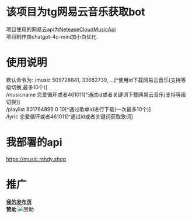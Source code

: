 # 该项目为tg网易云音乐获取bot
项目使用的网易云api为[NeteaseCloudMusicApi](https://gitlab.com/Binaryify/neteasecloudmusicapi)  
项目制作由chatgpt-4o-mini加小白优化.  

# 使用说明
默认命令为: 
/music 509728841, 33682739, ...[^使用id下载网易云音乐(支持等级切换,最多10个)]  
/musicname 恋爱循环或者461011[^通过id或者关键词下载网易云音乐(支持等级切换)]  
/playlist 801764896 0 10[^通过歌单id进行下载(一次最多10个)]  
/lyric 恋爱循环或者461011[^通过id或者关键词获取歌词]  

# 我部署的api
https://music.mhdy.shop  

# 推广
**[我的发布页](https://mohuangdiyu.com)**  
**赞助**
![赞助](https://fj.mhdyapp.buzz/2024-08-05-04-23-46.jpg)